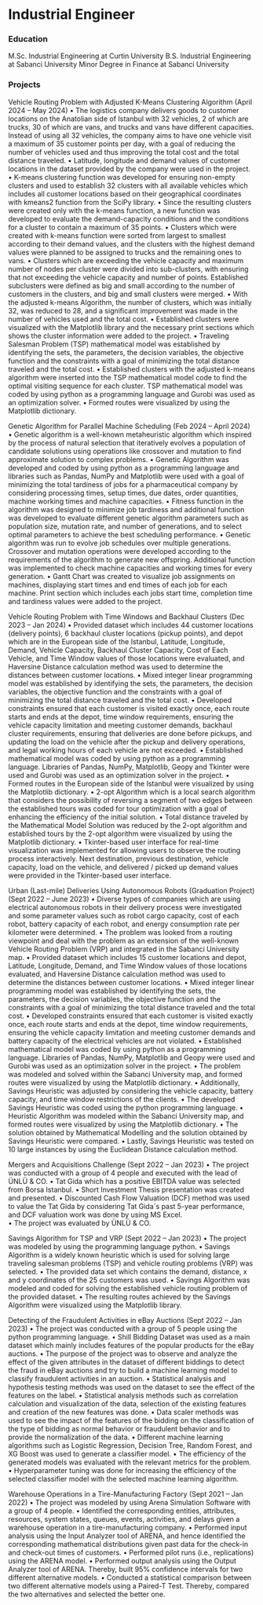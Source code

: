 # Industrial Engineer

### Education
M.Sc. Industrial Engineering at Curtin University
B.S. Industrial Engineering at Sabanci University
Minor Degree in Finance at Sabanci University

### Projects
Vehicle Routing Problem with Adjusted K-Means Clustering Algorithm (April 2024 – May 2024)
•	The logistics company delivers goods to customer locations on the Anatolian side of Istanbul with 32 vehicles, 2 of which are trucks, 30 of which are vans, and trucks and vans have different capacities. Instead of using all 32 vehicles, the company aims to have one vehicle visit a maximum of 35 customer points per day, with a goal of reducing the number of vehicles used and thus improving the total cost and the total distance traveled.
•	Latitude, longitude and demand values of customer locations in the dataset provided by the company were used in the project.
•	K-means clustering function was developed for ensuring non-empty clusters and used to establish 32 clusters with all available vehicles which includes all customer locations based on their geographical coordinates with kmeans2 function from the SciPy library.
•	Since the resulting clusters were created only with the k-means function, a new function was developed to evaluate the demand-capacity conditions and the conditions for a cluster to contain a maximum of 35 points.
•	Clusters which were created with k-means function were sorted from largest to smallest according to their demand values, and the clusters with the highest demand values were planned to be assigned to trucks and the remaining ones to vans.
•	Clusters which are exceeding the vehicle capacity and maximum number of nodes per cluster were divided into sub-clusters, with ensuring that not exceeding the vehicle capacity and number of points. Established subclusters were defined as big and small according to the number of customers in the clusters, and big and small clusters were merged. 
•	With the adjusted k-means Algorithm, the number of clusters, which was initially 32, was reduced to 28, and a significant improvement was made in the number of vehicles used and the total cost.
•	Established clusters were visualized with the Matplotlib library and the necessary print sections which shows the cluster information were added to the project.
•	Traveling Salesman Problem (TSP) mathematical model was established by identifying the sets, the parameters, the decision variables, the objective function and the constraints with a goal of minimizing the total distance traveled and the total cost.
•	Established clusters with the adjusted k-means algorithm were inserted into the TSP mathematical model code to find the optimal visiting sequence for each cluster. TSP mathematical model was coded by using python as a programming language and Gurobi was used as an optimization solver.
•	Formed routes were visualized by using the Matplotlib dictionary.

Genetic Algorithm for Parallel Machine Scheduling (Feb 2024 – April 2024)
•	Genetic algorithm is a well-known metaheuristic algorithm which inspired by the process of natural selection that iteratively evolves a population of candidate solutions using operations like crossover and mutation to find approximate solution to complex problems.
•	Genetic Algorithm was developed and coded by using python as a programming language and libraries such as Pandas, NumPy and Matplotlib were used with a goal of minimizing the total tardiness of jobs for a pharmaceutical company by considering processing times, setup times, due dates, order quantities, machine working times and machine capacities.
•	Fitness function in the algorithm was designed to minimize job tardiness and additional function was developed to evaluate different genetic algorithm parameters such as population size, mutation rate, and number of generations, and to select optimal parameters to achieve the best scheduling performance.
•	Genetic algorithm was run to evolve job schedules over multiple generations. Crossover and mutation operations were developed according to the requirements of the algorithm to generate new offspring. Additional function was implemented to check machine capacities and working times for every generation.
•	Gantt Chart was created to visualize job assignments on machines, displaying start times and end times of each job for each machine. Print section which includes each jobs start time, completion time and tardiness values were added to the project.

Vehicle Routing Problem with Time Windows and Backhaul Clusters (Dec 2023 – Jan 2024)
•	Provided dataset which includes 44 customer locations (delivery points), 6 backhaul cluster locations (pickup points), and depot which are in the European side of the Istanbul, Latitude, Longitude, Demand, Vehicle Capacity, Backhaul Cluster Capacity, Cost of Each Vehicle, and Time Window values of those locations were evaluated, and Haversine Distance calculation method was used to determine the distances between customer locations.
•	Mixed integer linear programming model was established by identifying the sets, the parameters, the decision variables, the objective function and the constraints with a goal of minimizing the total distance traveled and the total cost.
•	Developed constraints ensured that each customer is visited exactly once, each route starts and ends at the depot, time window requirements, ensuring the vehicle capacity limitation and meeting customer demands, backhaul cluster requirements, ensuring that deliveries are done before pickups, and updating the load on the vehicle after the pickup and delivery operations, and legal working hours of each vehicle are not exceeded.
•	Established mathematical model was coded by using python as a programming language. Libraries of Pandas, NumPy, Matplotlib, Geopy and Tkinter were used and Gurobi was used as an optimization solver in the project.
•	Formed routes in the European side of the Istanbul were visualized by using the Matplotlib dictionary.
•	2-opt Algorithm which is a local search algorithm that considers the possibility of reversing a segment of two edges between the established tours was coded for tour optimization with a goal of enhancing the efficiency of the initial solution.
•	Total distance traveled by the Mathematical Model Solution was reduced by the 2-opt algorithm and established tours by the 2-opt algorithm were visualized by using the Matplotlib dictionary.
•	Tkinter-based user interface for real-time visualization was implemented for allowing users to observe the routing process interactively. Next destination, previous destination, vehicle capacity, load on the vehicle, and delivered / picked up demand values were provided in the Tkinter-based user interface.

Urban (Last-mile) Deliveries Using Autonomous Robots (Graduation Project) (Sept 2022 – June 2023)
•	Diverse types of companies which are using electrical autonomous robots in their delivery process were investigated and some parameter values such as robot cargo capacity, cost of each robot, battery capacity of each robot, and energy consumption rate per kilometer were determined.
•	The problem was looked from a routing viewpoint and deal with the problem as an extension of the well-known Vehicle Routing Problem (VRP) and integrated in the Sabanci University map.
•	Provided dataset which includes 15 customer locations and depot, Latitude, Longitude, Demand, and Time Window values of those locations evaluated, and Haversine Distance calculation method was used to determine the distances between customer locations.
•	Mixed integer linear programming model was established by identifying the sets, the parameters, the decision variables, the objective function and the constraints with a goal of minimizing the total distance traveled and the total cost.
•	Developed constraints ensured that each customer is visited exactly once, each route starts and ends at the depot, time window requirements, ensuring the vehicle capacity limitation and meeting customer demands and battery capacity of the electrical vehicles are not violated.
•	Established mathematical model was coded by using python as a programming language. Libraries of Pandas, NumPy, Matplotlib and Geopy were used and Gurobi was used as an optimization solver in the project.
•	The problem was modeled and solved within the Sabanci University map, and formed routes were visualized by using the Matplotlib dictionary.
•	Additionally, Savings Heuristic was adjusted by considering the vehicle capacity, battery capacity, and time window restrictions of the clients.
•	The developed Savings Heuristic was coded using the python programming language.
•	Heuristic Algorithm was modeled within the Sabanci University map, and formed routes were visualized by using the Matplotlib dictionary.
•	The solution obtained by Mathematical Modelling and the solution obtained by Savings Heuristic were compared.
•	Lastly, Savings Heuristic was tested on 10 large instances by using the Euclidean Distance calculation method.

Mergers and Acquisitions Challenge (Sept 2022 – Jan 2023)
•	The project was conducted with a group of 4 people and executed with the lead of ÜNLÜ & CO.
•	Tat Gida which has a positive EBITDA value was selected from Borsa Istanbul.
•	Short Investment Thesis presentation was created and presented.
•	Discounted Cash Flow Valuation (DCF) method was used to value the Tat Gida by considering Tat Gida`s past 5-year performance, and DCF valuation work was done by using MS Excel.  
•	The project was evaluated by ÜNLÜ & CO.

Savings Algorithm for TSP and VRP (Sept 2022 – Jan 2023)
•	The project was modeled by using the programming language python.
•	Savings Algorithm is a widely known heuristic which is used for solving large traveling salesman problems (TSP) and vehicle routing problems (VRP) was selected.
•	The provided data set which contains the demand, distance, x and y coordinates of  the 25 customers was used.
•	Savings Algorithm was modeled and coded for solving the established vehicle routing problem of the provided dataset.
•	The resulting routes achieved by the Savings Algorithm were visualized using the Matplotlib library.

Detecting of the Fraudulent Activities in eBay Auctions (Sept 2022 – Jan 2023)
•	The project was conducted with a group of 5 people using the python programming language.
•	Shill Bidding Dataset was used as a main dataset which mainly includes features of the popular products for the eBay auctions.
•	The purpose of the project was to observe and analyze the effect of the given attributes in the dataset of different biddings to detect the fraud in eBay auctions and try to build a machine learning model to classify fraudulent activities in an auction.
•	Statistical analysis and hypothesis testing methods was used on the dataset to see the effect of the features on the label.
•	Statistical analysis methods such as correlation calculation and visualization of the data, selection of the existing features and creation of the new features was done.
•	Data scaler methods was used to see the impact of the features of the bidding on the classification of the type of bidding as normal behavior or fraudulent behavior and to provide the normalization of the data.
•	Different machine learning algorithms such as Logistic Regression, Decision Tree, Random Forest, and XG Boost was used to generate a classifier model.
•	The efficiency of the generated models was evaluated with the relevant metrics for the problem.
•	Hyperparameter tuning was done for increasing the efficiency of the selected classifier model with the selected machine learning algorithm.

Warehouse Operations in a Tire-Manufacturing Factory  (Sept 2021 – Jan 2022)
•	The project was modeled by using Arena Simulation Software with a group of 4 people.
•	Identified the corresponding entities, attributes, resources, system states, queues, events, activities, and delays given a warehouse operation in a tire-manufacturing company.
•	Performed input analysis using the Input Analyzer tool of ARENA, and hence identified the corresponding mathematical distributions given past data for the check-in and check-out times of customers.
•	Performed pilot runs (i.e., replications) using the ARENA model.
•	Performed output analysis using the Output Analyzer tool of ARENA. Thereby, built 95% confidence intervals for two different alternative models.
•	Conducted a statistical comparison between two different alternative models using a Paired-T Test. Thereby, compared the two alternatives and selected the better one.
